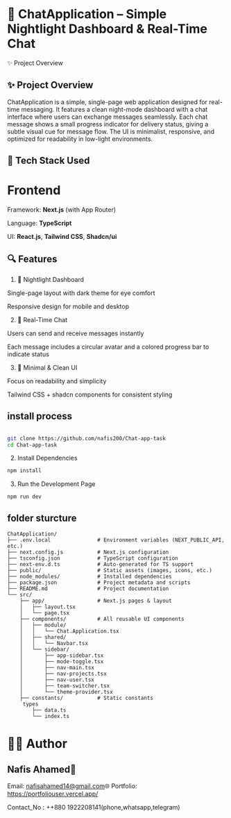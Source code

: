 # 💬 ChatApplication – Simple Nightlight Dashboard & Real-Time Chat
✨ Project Overview

## ✨ Project Overview

ChatApplication is a simple, single-page web application designed for real-time messaging. It features a clean night-mode dashboard with a chat interface where users can exchange messages seamlessly. Each chat message shows a small progress indicator for delivery status, giving a subtle visual cue for message flow. The UI is minimalist, responsive, and optimized for readability in low-light environments.

## 🧪 Tech Stack Used

# Frontend

Framework: **Next.js** (with App Router)

Language: **TypeScript**

UI: **React.js**, **Tailwind CSS**, **Shadcn/ui**

## 🔍 Features
1. 🌙 Nightlight Dashboard

Single-page layout with dark theme for eye comfort

Responsive design for mobile and desktop

2. 💬 Real-Time Chat

Users can send and receive messages instantly

Each message includes a circular avatar and a colored progress bar to indicate status

3. 🎨 Minimal & Clean UI

Focus on readability and simplicity

Tailwind CSS + shadcn components for consistent styling

## install process

```bash

git clone https://github.com/nafis200/Chat-app-task
cd Chat-app-task

```

2. Install Dependencies
``` bash
npm install

```

3. Run the Development Page

```
npm run dev

```

## folder sturcture

```
ChatApplication/
├── .env.local               # Environment variables (NEXT_PUBLIC_API, etc.)
├── next.config.js           # Next.js configuration
├── tsconfig.json            # TypeScript configuration
├── next-env.d.ts            # Auto-generated for TS support
├── public/                  # Static assets (images, icons, etc.)
├── node_modules/            # Installed dependencies
├── package.json             # Project metadata and scripts
├── README.md                # Project documentation
└── src/
    ├── app/                 # Next.js pages & layout
    │   ├── layout.tsx
    │   └── page.tsx
    ├── components/          # All reusable UI components
    │   ├── module/
    │   │   └── Chat.Application.tsx
    │   ├── shared/
    │   │   └── Navbar.tsx
    │   └── sidebar/
    │       ├── app-sidebar.tsx
    │       ├── mode-toggle.tsx
    │       ├── nav-main.tsx
    │       ├── nav-projects.tsx
    │       ├── nav-user.tsx
    │       ├── team-switcher.tsx
    │       └── theme-provider.tsx
    ├── constants/           # Static constants 
     types
        ├── data.ts
        └── index.ts

```

# 👨‍💼 Author

## Nafis Ahamed📧 

Email: nafisahamed14@gmail.com🌐 Portfolio: https://portfoliouser.vercel.app/

Contact_No : ++880 1922208141(phone,whatsapp,telegram)
